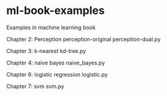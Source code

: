 # ml-book-examples
Examples in machine learning book


Chapter 2: Perception
perception-original
perception-dual.py


Chapter 3: k-nearest
kd-tree.py


Chapter 4: naive bayes
naive_bayes.py


Chapter 6: logistic regression
logistic.py 

Chapter 7: svm
svm.py
